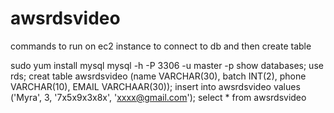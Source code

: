 # awsrdsvideo
commands to run on ec2 instance to connect to db and then create table


sudo yum install mysql
mysql -h <your db instance endpoint> -P 3306 -u master -p
show databases;
use rds;
creat table awsrdsvideo (name VARCHAR(30), batch INT(2), phone VARCHAR(10), EMAIL VARCHAAR(30));
insert into awsrdsvideo values ('Myra', 3, '7x5x9x3x8x', 'xxxx@gmail.com');
select * from awsrdsvideo
